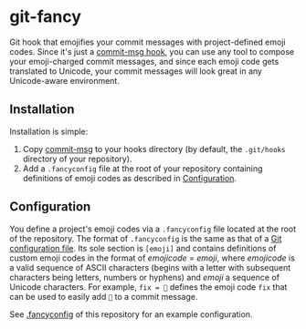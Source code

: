 # git-fancy
Git hook that emojifies your commit messages with project-defined emoji
codes. Since it's just a
[commit-msg hook](https://git-scm.com/docs/githooks#_commit_msg), you
can use any tool to compose your emoji-charged commit messages, and
since each emoji code gets translated to Unicode, your commit messages
will look great in any Unicode-aware environment.

## Installation
Installation is simple:
1. Copy [commit-msg](commit-msg) to your hooks directory (by default,
the `.git/hooks` directory of your repository).
2. Add a `.fancyconfig` file at the root of your repository containing
definitions of emoji codes as described in
[Configuration](#configuration).

## Configuration
You define a project's emoji codes via a `.fancyconfig` file located at
the root of the repository. The format of `.fancyconfig` is the same as
that of a
[Git configuration file](https://www.git-scm.com/docs/git-config#_configuration_file).
Its sole section is `[emoji]` and contains definitions of custom emoji
codes in the format of *emojicode = emoji*, where *emojicode* is a valid
sequence of ASCII characters (begins with a letter with subsequent
characters being letters, numbers or hyphens) and *emoji* a sequence of
Unicode characters. For example, `fix = 🐛` defines the emoji code `fix`
that can be used to easily add `🐛` to a commit message.

See [.fancyconfig](.fancyconfig) of this repository for an example
configuration.
